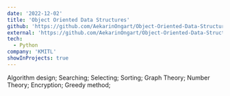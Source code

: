 ```yaml
---
date: '2022-12-02'
title: 'Object Oriented Data Structures'
github: 'https://github.com/AekarinOngart/Object-Oriented-Data-Structures'
external: 'https://github.com/AekarinOngart/Object-Oriented-Data-Structures'
tech:
  - Python
company: 'KMITL'
showInProjects: true
---
```


Algorithm design; Searching; Selecting;
Sorting; Graph Theory; Number Theory; Encryption; Greedy method;

